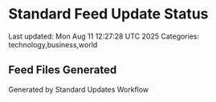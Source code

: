 # Standard Feed Update Status
Last updated: Mon Aug 11 12:27:28 UTC 2025
Categories: technology,business,world

## Feed Files Generated

Generated by Standard Updates Workflow
